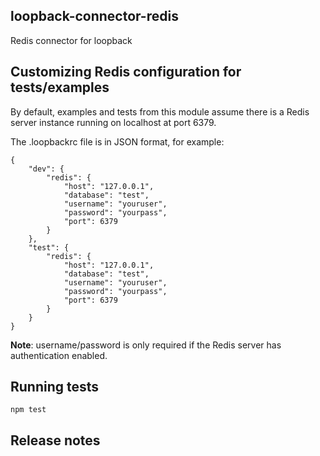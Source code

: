 ## loopback-connector-redis

Redis connector for loopback

## Customizing Redis configuration for tests/examples

By default, examples and tests from this module assume there is a Redis server
instance running on localhost at port 6379.




The .loopbackrc file is in JSON format, for example:

    {
        "dev": {
            "redis": {
                "host": "127.0.0.1",
                "database": "test",
                "username": "youruser",
                "password": "yourpass",
                "port": 6379
            }
        },
        "test": {
            "redis": {
                "host": "127.0.0.1",
                "database": "test",
                "username": "youruser",
                "password": "yourpass",
                "port": 6379
            }
        }
    }

**Note**: username/password is only required if the Redis server has
authentication enabled.

## Running tests

    npm test

## Release notes
